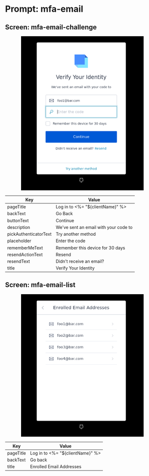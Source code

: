 # Prompt: mfa-email

## Screen: mfa-email-challenge

<p style="text-align: center;">
  <img alt="mfa-email-challenge reference screenshot" class="ul-prompt-screenshot" data-ul-prompt="mfa-email-challenge" src="/media/articles/universal-login/text-customization/mfa-email-challenge.png" style="width: 400px;"/>
</p>

|Key|Value|
|----------|----------|
|pageTitle|Log in to <%= "${clientName}" %>|
|backText|Go Back|
|buttonText|Continue|
|description|We've sent an email with your code to|
|pickAuthenticatorText|Try another method|
|placeholder|Enter the code|
|rememberMeText|Remember this device for 30 days|
|resendActionText|Resend|
|resendText|Didn't receive an email?|
|title|Verify Your Identity|

## Screen: mfa-email-list

<p style="text-align: center;">
  <img alt="mfa-email-list reference screenshot" class="ul-prompt-screenshot" data-ul-prompt="mfa-email-list" src="/media/articles/universal-login/text-customization/mfa-email-list.png" style="width: 400px;"/>
</p>

|Key|Value|
|----------|----------|
|pageTitle|Log in to <%= "${clientName}" %>|
|backText|Go back|
|title|Enrolled Email Addresses|
